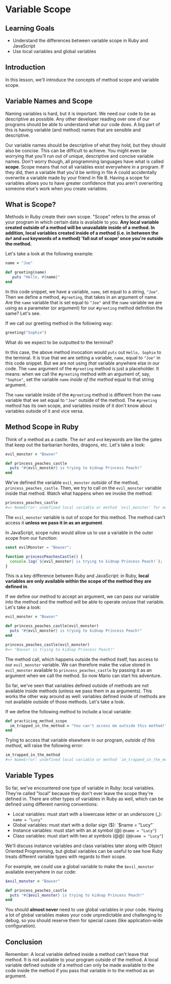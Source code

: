 # Variable Scope

## Learning Goals

- Understand the differences between variable scope in Ruby and JavaScript
- Use local variables and global variables

## Introduction

In this lesson, we'll introduce the concepts of method scope and variable scope.

## Variable Names and Scope

Naming variables is hard, but it is important. We need our code to be as
descriptive as possible. Any other developer reading over one of our programs
should be able to understand what our code does. A big part of this is having
variable (and method) names that are sensible and descriptive.

Our variable names should be descriptive of what they hold, but they should also
be concise. This can be difficult to achieve. You might even be worrying that
you'll run out of unique, descriptive and concise variable names. Don't worry
though, all programming languages have what is called **scope**. Scope means
that not all variables exist everywhere in a program. If they did, then a
variable that you'd be writing in file A could accidentally overwrite a variable
made by your friend in file B. Having a scope for variables allows you to have
greater confidence that you aren't overwriting someone else's work when you
create variables.

## What is Scope?

Methods in Ruby create their own scope. "Scope" refers to the areas of your
program in which certain data is available to you. **Any local variable created
outside of a method will be unavailable inside of a method. In addition, local
variables created inside of a method (i.e. in between the `def` and `end`
keywords of a method) 'fall out of scope' once you're outside the method.**

Let's take a look at the following example:

```rb
name = "Joe"

def greeting(name)
   puts "Hello, #{name}"
end
```

In this code snippet, we have a variable, `name`, set equal to a string,
`"Joe"`. Then we define a method, `#greeting`, that takes in an argument of
name. Are the `name` variable that is set equal to `"Joe"` and the `name`
variable we are using as a parameter (or argument) for our `#greeting` method
definition the same? Let's see.

If we call our greeting method in the following way:

```rb
greeting("Sophie")
```

What do we expect to be outputted to the terminal?

In this case, the above method invocation would `puts` out `Hello, Sophie` to
the terminal. It is true that we are setting a variable, `name`, equal to
`"Joe"` in this code snippet. But we are not using _that_ variable anywhere else
in our code. The `name` argument of the `#greeting` method is just a
placeholder. It means: when we call the `#greeting` method with an argument of,
say, `"Sophie"`, set the variable `name` _inside of the method_ equal to that
string argument.

The `name` variable inside of the `#greeting` method is different from the
`name` variable that we set equal to `"Joe"` outside of the method. The
`#greeting` method has its own scope, and variables inside of it don't know
about variables outside of it and vice versa.

## Method Scope in Ruby

Think of a method as a castle. The `def` and `end` keywords are like the gates
that keep out the barbarian hordes, dragons, etc. Let's take a look:

```rb
evil_monster = "Bowser"

def princess_peaches_castle
  puts "#{evil_monster} is trying to kidnap Princess Peach!"
end
```

We've defined the variable `evil_monster` _outside_ of the method,
`princess_peaches_castle`. Then, we try to call on the `evil_monster` variable
inside that method. Watch what happens when we invoke the method:

```rb
princess_peaches_castle
#=> NameError: undefined local variable or method `evil_monster' for main:Object
```

The `evil_monster` variable is out of scope for this method. The method can't
access it **unless we pass it in as an argument**.

In JavaScript, scope rules would allow us to use a variable in the outer scope
from our function:

```js
const evilMonster = "Bowser";

function princessPeachesCastle() {
  console.log(`${evil_monster} is trying to kidnap Princess Peach!`);
}
```

This is a key difference between Ruby and JavaScript: in Ruby, **local variables
are only available within the scope of the method they are defined in**.

If we define our method to accept an argument, we can pass our variable into the
method and the method will be able to operate on/use that variable. Let's take a
look:

```rb
evil_monster = "Bowser"

def princess_peaches_castle(evil_monster)
  puts "#{evil_monster} is trying to kidnap Princess Peach!"
end

princess_peaches_castle(evil_monster)
#=> "Bowser is trying to kidnap Princess Peach!"
```

The method call, which happens outside the method itself, has access to our
`evil_monster` variable. We can therefore make the value stored in
`evil_monster` available to `princess_peaches_castle` by passing it as an
argument when we call the method. So now Mario can start his adventure.

So far, we've seen that variables defined outside of methods are not available
inside methods (unless we pass them in as arguments). This works the other way
around as well: variables defined inside of methods are not available outside of
those methods. Let's take a look.

If we define the following method to include a local variable:

```rb
def practicing_method_scope
  im_trapped_in_the_method = "You can't access me outside this method!"
end
```

Trying to access that variable elsewhere in our program, _outside of this
method_, will raise the following error:

```rb
im_trapped_in_the_method
#=> NameError: undefined local variable or method `im_trapped_in_the_method' for main:Object
```

## Variable Types

So far, we've encountered one type of variable in Ruby: local variables. They're
called "local" because they don't ever leave the scope they're defined in. There
are other types of variables in Ruby as well, which can be defined using
different naming conventions:

- Local variables: must start with a lowercase letter or an underscore (\_): `name = "Lucy"`
- Global variables: must start with a dollar sign ($): `$name = "Lucy"`
- Instance variables: must start with an at symbol (@) `@name = "Lucy"`)
- Class variables: must start with two at symbols (@@) (`@@name = "Lucy"`)

We'll discuss instance variables and class variables later along with Object
Oriented Programming, but global variables can be useful to see how Ruby treats
different variable types with regards to their scope.

For example, we could use a global variable to make the `$evil_monster`
available everywhere in our code:

```rb
$evil_monster = "Bowser"

def princess_peaches_castle
  puts "#{$evil_monster} is trying to kidnap Princess Peach!"
end
```

You should **almost never** need to use global variables in your code. Having a
lot of global variables makes your code unpredictable and challenging to debug,
so you should reserve them for special cases (like application-wide
configuration).

## Conclusion

Remember: A local variable defined inside a method can't leave that method. It
is not available to your program outside of the method. A local variable defined
outside of a method can only be made available to the code inside the method if
you pass that variable in to the method as an argument.
